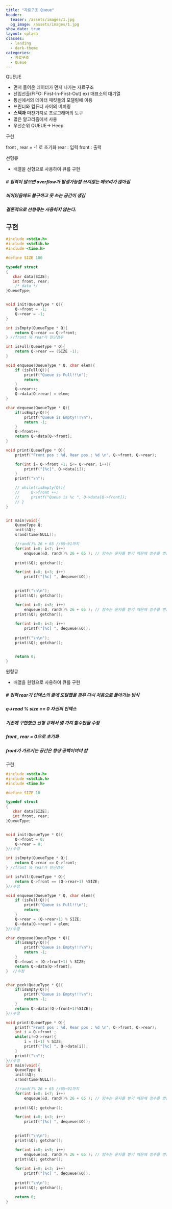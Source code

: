 ```yaml
---
title: "자료구조 Queue"
header:
  teaser: /assets/images/1.jpg
  og_image: /assets/images/1.jpg
show_date: true
layout: splash
classes:
  - landing
  - dark-theme
categories:
  - 자료구조
  - Queue
---      
```


QUEUE 
- 먼저 들어온 데이터가 먼저 나가는 자료구조
- 선입선출(FIFO: First-In-First-Out)
ex) 매표소의 대기열
- 통신에서의 데이터 패킷들의 모델링에 이용
- 프린터와 컴퓨터 사이의 버퍼링
- **스택과** 마찬가지로 프로그래머의 도구
- 많은 알고리즘에서 사용
- 우선순위 QUEUE-> Heep 

구현 

front , rear = -1 로 초기화
rear : 입력
front : 출력

선형큐 
- 배열을 선형으로 사용하여 큐를 구현
##### # 입력이 많으면 overflow가 발생가능함  쓰지않는 메모리가 많아짐
##### 비어있음에도 불구하고 못 쓰는 공간이 생김
##### 결론적으로 선형큐는 사용하지 않는다.
구현
- 


```c++
#include <stdio.h>
#include <stdlib.h>
#include <time.h>

#define SIZE 100

typedef struct 
{
   char data[SIZE];
   int front, rear;
    /* data */
}QueueType;


void init(QueueType * Q){
    Q->front = -1;
    Q->rear = -1;
}

int isEmpty(QueueType * Q){
    return Q->rear == Q->front;
} //front 와 rear가 만난경우

int isFull(QueueType * Q){
    return Q->rear == (SIZE -1);
}

void enqueue(QueueType * Q, char elem){
    if (isFull(Q)){
        printf("Queue is Full!!\n");
        return;
    }
    Q->rear++;
    Q->data[Q->rear] = elem;
}

char dequeue(QueueType * Q){
    if(isEmpty(Q)){
        printf("Queue is Empty!!!\n");
        return -1;
    }
    Q->front++;
    return Q->data[Q->front];
}

void print(QueueType * Q){
    printf("Front pos : %d, Rear pos : %d \n", Q->front, Q->rear);

    for(int i= Q->front +1; i<= Q->rear; i++){
        printf("[%c]", Q->data[i]);
    }
    printf("\n");

    // while(!isEmpty(Q)){
    //     Q->front ++;
    //     printf("Queue is %c ", Q->data[Q->front]);
    // }
}


int main(void){
    QueueType Q;
    init(&Q);
    srand(time(NULL));

    //rand()% 26 + 65 //65~91까지
    for(int i=0; i<7; i++)
        enqueue(&Q, rand()% 26 + 65 ); // 함수는 문자를 받기 때문에 정수를 변환해야 함
    
    print(&Q); getchar();

    for(int i=0; i<3; i++)
        printf("[%c] ", dequeue(&Q)); 
    

    printf("\n\n");
    print(&Q); getchar();

    for(int i=0; i<5; i++)
        enqueue(&Q, rand()% 26 + 65 ); // 함수는 문자를 받기 때문에 정수를 변환해야 함
    print(&Q); getchar();
    
    for(int i=0; i<3; i++)
        printf("[%c] ", dequeue(&Q)); 
    
    printf("\n\n");
    print(&Q); getchar();


    return 0;
}
```


원형큐 
- 배열을 원형으로 사용하여 큐를 구현

##### # 입력 rear가 인덱스의 끝에 도달했을 경우 다시 처음으로 돌아가는 방식
##### q->read % size == 0 자신의 인덱스
##### 기존에 구현했던 선형 큐에서 몇 가지 함수만을 수정
##### front , rear = 0으로 초기화
##### front가 가르키는 공간은 항상 공백이여야 함

구현

```c++
#include <stdio.h>
#include <stdlib.h>
#include <time.h>

#define SIZE 10

typedef struct 
{
   char data[SIZE];
   int front, rear;
}QueueType;


void init(QueueType * Q){
    Q->front = 0;
    Q->rear = 0;
}//수정

int isEmpty(QueueType * Q){
    return Q->rear == Q->front;
} //front 와 rear가 만난경우

int isFull(QueueType * Q){
    return Q->front == (Q->rear+1) %SIZE;
}//수정

void enqueue(QueueType * Q, char elem){
    if (isFull(Q)){
        printf("Queue is Full!!\n");
        return;
    }
    Q->rear = (Q->rear+1) % SIZE;
    Q->data[Q->rear] = elem;
}//수정

char dequeue(QueueType * Q){
    if(isEmpty(Q)){
        printf("Queue is Empty!!!\n");
        return -1;
    }
    Q->front = (Q->front+1) % SIZE;
    return Q->data[Q->front];
}  //수정


char peek(QueueType * Q){
    if(isEmpty(Q)){
        printf("Queue is Empty!!!\n");
        return -1;
    }
    return Q->data[(Q->front+1)%SIZE];
}//수정

void print(QueueType * Q){
    printf("Front pos : %d, Rear pos : %d \n", Q->front, Q->rear);
    int i = Q->front ;
    while(i!=Q->rear){
        i = (i+1) % SIZE;
        printf("[%c] ", Q->data[i]);
    }
    printf("\n");
}//수정
int main(void){
    QueueType Q;
    init(&Q);
    srand(time(NULL));

    //rand()% 26 + 65 //65~91까지
    for(int i=0; i<7; i++)
        enqueue(&Q, rand()% 26 + 65 ); // 함수는 문자를 받기 때문에 정수를 변환해야 함
    
    print(&Q); getchar();

    for(int i=0; i<3; i++)
        printf("[%c] ", dequeue(&Q)); 
    

    printf("\n\n");
    print(&Q); getchar();

    for(int i=0; i<5; i++)
        enqueue(&Q, rand()% 26 + 65 ); // 함수는 문자를 받기 때문에 정수를 변환해야 함
    print(&Q); getchar();
    
    for(int i=0; i<3; i++)
        printf("[%c] ", dequeue(&Q)); 
    
    printf("\n\n");
    print(&Q); getchar();

    return 0;
}
```

